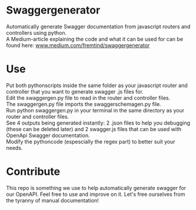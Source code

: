 # Swaggergenerator
Automatically generate Swagger documentation from javascript routers and controllers using python.<br>
A Medium-article explaining the code and what it can be used for can be found here: www.medium.com/fremtind/swaggergenerator<br>

# Use
Put both pythonscripts inside the same folder as your javascript router and controller that you want to generate swagger .js files for.<br> 
Edit the swaggergen.py file to read in the router and controller files.<br> 
The swaggergen.py file imports the swaggerschemagen.py file.<br> 
Run python swaggergen.py in your terminal in the same directory as your router and controller files.<br>
See 4 outputs being generated instantly: 2 .json files to help you debugging (these can be deleted later) and 2 swagger.js files that can be used with OpenApi Swagger documentation.<br>
Modify the pythoncode (espescially the regex part) to better suit your needs.<br> 

# Contribute
This repo is something we use to help automatically generate swagger for our OpenAPI. Feel free to use and improve on it.
Let's free ourselves from the tyranny of manual documentation!
